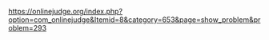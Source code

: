 https://onlinejudge.org/index.php?option=com_onlinejudge&Itemid=8&category=653&page=show_problem&problem=293
